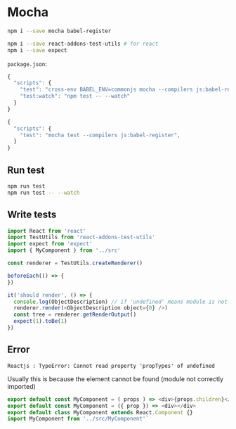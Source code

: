 # Mocha

```sh
npm i --save mocha babel-register

npm i --save react-addons-test-utils # for react
npm i --save expect
```

`package.json`:
```js
{
  "scripts": {
    "test": "cross-env BABEL_ENV=commonjs mocha --compilers js:babel-register --recursive",
    "test:watch": "npm test -- --watch"
  }
}

{
  "scripts": {
    "test": "mocha test --compilers js:babel-register",
  }
}
```
## Run test

```sh
npm run test
npm run test -- --watch
```

## Write tests
```js
import React from 'react'
import TestUtils from 'react-addons-test-utils'
import expect from 'expect'
import { MyComponent } from '../src'

const renderer = TestUtils.createRenderer()

beforeEach(() => {
})

it('should render', () => {
  console.log(ObjectDescription) // if 'undefined' means module is not correctly imported
  renderer.render(<ObjectDescription object={0} />)
  const tree = renderer.getRenderOutput()
  expect(1).toBe(1)
})
```

## Error
```
Reactjs : TypeError: Cannot read property 'propTypes' of undefined
```
Usually this is because the element cannot be found (module not correctly imported)

```js
export default const MyComponent = ( props ) => <div>{props.children}</div>
export default const MyComponent = ({ prop }) => <div></div>
export default class MyComponent extends React.Component {}
import MyComponent from '../src/MyComponent'`
```
